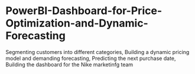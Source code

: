 # PowerBI-Dashboard-for-Price-Optimization-and-Dynamic-Forecasting
Segmenting customers into different categories, Building a dynamic pricing model and demanding forecasting, Predicting the next purchase date, Building the dashboard for the Nike marketinfg team
